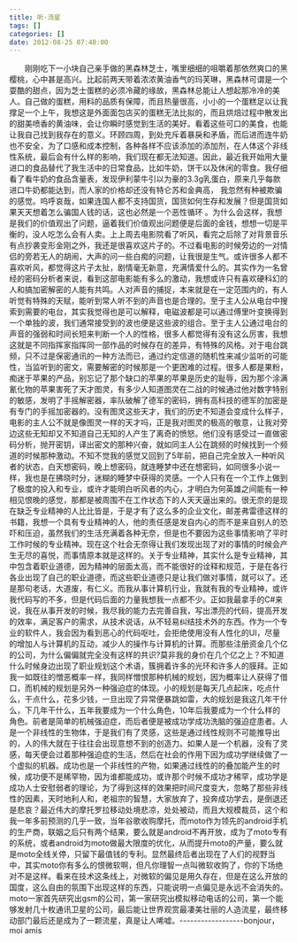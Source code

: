 ```yaml
---
title: 听·流星
tags: []
categories: []
date: 2012-08-25 07:48:00 
---
```



&emsp;&emsp;刚刚吃下一小块自己亲手做的黑森林芝士，嘴里细细的咀嚼着那依然爽口的黑樱桃，心中甚是高兴。比起前两天带着浓浓黄油香气的玛芙琳，黑森林可谓是一个耍酷的甜点，因为芝士蛋糕的必须冷藏的缘故，黑森林总能让人想起那冷冷的美人。自己做的蛋糕，用料的品质有保障，而且热量很高，小小的一个蛋糕足以让我撑足一个上午，我想这是外面面包店买的蛋糕无法比拟的，而且烘焙过程中散发出的甜美喷香的黄油味，会让你瞬时感觉到生活的美好。看着这些可口的美食，也能让我自己找到我存在的意义。环顾四周，到处充斥着暴戾和矛盾，而后进而连牛奶也不安全，为了口感和成本控制，各种各样不应该添加的添加剂，在人体这个非线性系统，最后会有什么样的影响，我们现在都无法知道。因此，最近我开始用大量进口的食品替代了我生活中的日常食品，比如牛奶，饼干以及休闲的零食。我仔细看了看牛奶的食品含量表，发现伊利蒙牛引以为豪的3.3g乳蛋白，原来几乎每款进口牛奶都能达到，而人家的价格却还没有特仑苏和金典高， 我忽然有种被欺骗的感觉。呜呼哀哉，如果连国人都不支持国货，国货如何生存和发展？但是国货如果天天想着怎么骗国人钱的话，这也必然是一个恶性循环 。为什么会这样，我想是我们的价值观出了问题，逼着我们价值观出问题便是后面的金钱，想想一切是平衡的，没人吃怎么会有人卖。上上周去电影院看了听风，看完之后除了对背景音乐有点抄袭变形金刚之外，我还是很喜欢这片子的。不过看电影的时候旁边的一对情侣的旁若无人的胡闹，大声的问一些白痴的问题，让我很是生气。或许很多人都不喜欢听风，都觉得这片子太扯，剧情毫无新意，充满情爱什么的。其实作为一名曾经的密码分析者来说，看到这部电影能有多么的激动，我想或许只有喜欢硬科幻的人和搞加密解密的人能有共鸣。人对声音的捕捉，本来就是在一定范围内的，有人听觉有特殊的天赋，能听到常人听不到的声音也是合理的。至于主人公从电台中搜索到需要的电台，其实我觉得也是可以解释，电磁波都是可以通过傅里叶变换得到一个单独的波，我们通常接受到的波也便是这些波的组合。至于主人公通过电台的声音的强弱和时间长短来判断一个人的性格，很多人都觉得有没有这么厉害，我想这就是不同指挥家指挥同一部作品的时候存在的差异，有特殊的风格。对于电台跳频，只不过是保密通讯的一种方法而已，通过约定信道的随机性来减少监听的可能性，当监听到的密文，需要解密的时候那是一个更困难的过程。很多人都是果粉，痴迷于苹果的产品，别忘记了那个缺口的苹果的苹果是历史的耻辱，因为那个涂满氰化物的苹果害死了天才图灵，有多少人知道图灵在二战的时候通过他对数字特别的敏感，发明了手摇解密器，率队破解了德军的密码，拥有高科技的德军的加密是有专门的手摇加密器的。没有图灵这些天才，我们的历史不知道会变成什么样子，电影的主人公不就是像图灵一样的天才吗，正是我对图灵的极高的敬意，让我对旁边这些无知却又不知道自己无知的人产生了离奇的愤怒。他们没有感受过一直做密码分析，抛开密钥，译出密文的那种兴奋，就如同主人公在跳频的时候找到一个频道的时候那种激动。不知不觉我的感觉又回到了5年前，把自己完全放入一种听风者的状态，白天想密码，晚上想密码，就连睡梦中还在想密码，如同很多小说一样，我也是在拂晓时分，迷糊的睡梦中获得的灵感。一个人只有在一个工作上做到了极度的投入和专业，或许才能明白听风者的内心，才明白为何英雄之间能有一种相见恨晚的感觉，那都是被周围不在工作状态下的人天天逼出来的。很无奈的是现在缺乏专业精神的人比比皆是，于是才有了这么多的企业文化，邮差弗雷德这样的书籍，我想一个具有专业精神的人，他的责任感是发自内心的而不是来自别人的恐吓和压迫，虽然我们的生活充满着各种无奈，但是也不要因为这些事情影响了平时工作时候的专业精神。现在这个社会无奈得让我们发现出现了对的事情的时候会产生无尽的喜悦，而事情原本就是这样的。关于专业精神，其实什么是专业精神，其中包含着职业道德，因为精神的层面太高，而不能很好的诠释和规范，于是在各行各业出现了自己的职业道德，而这些职业道德只是让我们做对事情，就可以了。还是那句老话，大道废，有仁义。而我从事计算机行业，我就有我的专业精神，或许我代码写的不多，但是代码后面的力量我想我一点都不少。正如我最拿手的C#来说，我在从事开发的时候，我尽我的能力去完善自我，写出漂亮的代码，提高开发的效率，满足客户的需求，从技术说话，从不轻易纠结技术外的东西。作为一个专业的软件人，我会因为看到恶心的代码呕吐，会拒绝使用没有人性化的UI，尽量的增加人与计算机的互动，减少人的操作与计算机的计算。而那些注册资金几个亿的公司，为什么偏偏就完全没有这样的共识?莫非我的身价在几个亿之上？不知道什么时候身边出现了职业规划这个术语，簇拥着许多的光环和许多人的膜拜。正如我一如既往的憎恶概率一样，我同样憎恨那种机械的规划，因为概率让人获得了借口，而机械的规划是另外一种强迫症的体现。小的规划是每天几点起床，吃点什么，干点什么，花多少钱，一旦出现了异常便暴跳如雷，大的规划是我这几年干什么，下几年干什么，五年我要成为一个什么角色，10年后我要成为一个什么样的角色。前者是简单的机械强迫症，而后者便是被成功学成功洗脑的强迫症患者。人是一个非线性的生物体，于是我们有了灵感，这些是通过线性规则不可能推导出的，人的伟大就在于往往会出现意想不到的创造力。如果人是一个机器，没有了灵感，每天便会过着那种强迫症的生活，然后在社会的作用下因为成功学继续做了一个虚拟的机器。成功也是一个非线性的产物，如果通过线性的的叠加能产生的时候，成功便不是稀罕物，因为谁都能成功，或许那个时候不成功才稀罕，成功学是成功人士安慰弱者的理论，为了得到这样的效果把时间尺度变大，忽略了那些非线性的因素，天时地利人和，老祖宗的智慧，大家放弃了，投奔成功学去，是倒退还是悲哀？最近伟大的摩托罗拉移动处境悲凉，处处被动，而且大规模裁员，这个和我一年多前预测的几乎一致，当年谷歌收购摩托，而moto作为领先的android手机的生产商，联姻之后只有两个结果，要么就是android不再开放，成为了moto专有的系统，或者android为moto做最大限度的优化，从而提升moto的产量，要么就是moto全线关停，只留下最值钱的专利。显然最终后者出现在了人们的视野当中，其实moto你有多么的恨微软啊，但凡你理智一点叫微软收购了，你的下场绝对不是这样。看来在技术这条线上，对微软的偏见是用久存在，但是在这么开放的国度，这么自由的氛围下出现这样的东西，只能说明一点偏见是永远不会消失的。moto一家首先研究出gsm的公司，第一家研究出模拟移动电话的公司，第一个能够发射几十枚通讯卫星的公司，最后能让世界观赏最凄美壮丽的人造流星，最终移动部门最后还是成为了一颗流星，真是让人唏嘘。------------------bonjour，moi amis